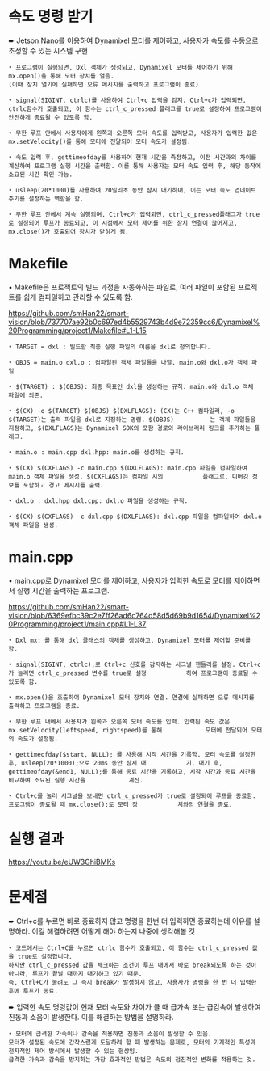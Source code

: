 # 속도 명령 받기

➨ Jetson Nano를 이용하여 Dynamixel 모터를 제어하고, 사용자가 속도를 수동으로 조정할 수 있는 시스템 구현
```
• 프로그램이 실행되면, Dxl 객체가 생성되고, Dynamixel 모터를 제어하기 위해 mx.open()을 통해 모터 장치를 열음.
(이때 장치 열기에 실패하면 오류 메시지를 출력하고 프로그램이 종료)

• signal(SIGINT, ctrlc)를 사용하여 Ctrl+c 입력을 감지. Ctrl+c가 입력되면, ctrlc함수가 호출되고, 이 함수는 ctrl_c_pressed 플래그를 true로 설정하여 프로그램이 안전하게 종료될 수 있도록 함.

• 무한 루프 안에서 사용자에게 왼쪽과 오른쪽 모터 속도를 입력받고, 사용자가 입력한 값은 mx.setVelocity()를 통해 모터에 전달되어 모터 속도가 설정됨.

• 속도 입력 후, gettimeofday를 사용하여 현재 시간을 측정하고, 이전 시간과의 차이를 계산하여 프로그램 실행 시간을 출력함. 이를 통해 사용자는 모터 속도 입력 후, 해당 동작에 소요된 시간 확인 가능.

• usleep(20*1000)를 사용하여 20밀리초 동안 잠시 대기하며, 이는 모터 속도 업데이트 주기를 설정하는 역할을 함.

• 무한 루프 안에서 계속 실행되며, Ctrl+c가 입력되면, ctrl_c_pressed플래그가 true로 설정되어 루프가 종료되고, 이 시점에서 모터 제어를 위한 장치 연결이 끊어지고, mx.close()가 호출되어 장치가 닫히게 됨.
```
# Makefile

• Makefile은 프로젝트의 빌드 과정을 자동화하는 파일로, 여러 파일이 포함된 프로젝트를 쉽게 컴파일하고 관리할 수 있도록 함.

https://github.com/smHan22/smart-vision/blob/737707ae92b0c697ed4b5529743b4d9e72359cc6/Dynamixel%20Programming/project1/Makefile#L1-L15
```
• TARGET = dxl : 빌드할 최종 실행 파일의 이름을 dxl로 정의합니다.
        
• OBJS = main.o dxl.o : 컴파일된 객체 파일들을 나열. main.o와 dxl.o가 객체 파일
        
• $(TARGET) : $(OBJS): 최종 목표인 dxl을 생성하는 규칙. main.o와 dxl.o 객체 파일에 의존.
        
• $(CX) -o $(TARGET) $(OBJS) $(DXLFLAGS): (CX)는 C++ 컴파일러, -o $(TARGET)는 출력 파일을 dxl로 지정하는 명령. $(OBJS)          는 객체 파일들을 지정하고, $(DXLFLAGS)는 Dynamixel SDK의 포함 경로와 라이브러리 링크를 추가하는 플래그.

• main.o : main.cpp dxl.hpp: main.o를 생성하는 규칙. 

• $(CX) $(CXFLAGS) -c main.cpp $(DXLFLAGS): main.cpp 파일을 컴파일하여 main.o 객체 파일을 생성. $(CXFLAGS)는 컴파일 시의           플래그로, 디버깅 정보를 포함하고 경고 메시지를 출력.

• dxl.o : dxl.hpp dxl.cpp: dxl.o 파일을 생성하는 규칙.

• $(CX) $(CXFLAGS) -c dxl.cpp $(DXLFLAGS): dxl.cpp 파일을 컴파일하여 dxl.o 객체 파일을 생성.
```
# main.cpp

• main.cpp로 Dynamixel 모터를 제어하고, 사용자가 입력한 속도로 모터를 제어하면서 실행 시간을 출력하는 프로그램.

https://github.com/smHan22/smart-vision/blob/6369efbc39c2e7ff26ad6c764d58d5d69b9d1654/Dynamixel%20Programming/project1/main.cpp#L1-L37
```
• Dxl mx; 를 통해 dxl 클래스의 객체를 생성하고, Dynamixel 모터를 제어할 준비를 함.

• signal(SIGINT, ctrlc);로 Ctrl+c 신호를 감지하는 시그널 핸들러를 설정. Ctrl+c가 눌리면 ctrl_c_pressed 변수를 true로 설정           하여 프로그램이 종료될 수 있도록 함.
        
• mx.open()을 호출하여 Dynamixel 모터 장치와 연결. 연결에 실패하면 오류 메시지를 출력하고 프로그램을 종료.

• 무한 루프 내에서 사용자가 왼쪽과 오른쪽 모터 속도를 입력. 입력된 속도 값은 mx.setVelocity(leftspeed, rightspeed)를 통해            모터에 전달되어 모터의 속도가 설정됨.

• gettimeofday($start, NULL); 를 사용해 시작 시간을 기록함. 모터 속도를 설정한 후, usleep(20*1000);으로 20ms 동안 잠시 대           기. 대기 후, gettimeofday(&end1, NULL);를 통해 종료 시간을 기록하고, 시작 시간과 종료 시간을 비교하여 소요된 실행 시간을            계산.

• Ctrl+c를 눌러 시그널을 보내면 ctrl_c_pressed가 true로 설정되어 루프를 종료함. 프로그램이 종료될 때 mx.close();로 모터 장           치와의 연결을 종료.
```
# 실행 결과

https://youtu.be/eUW3GhiBMKs

# 문제점

➨ Ctrl+c를 누르면 바로 종료하지 않고 명령을 한번 더 입력하면 종료하는데 이유를 설명하라. 이걸 해결하려면 어떻게 해야 하는지 나중에 생각해볼 것
```
• 코드에서는 Ctrl+C를 누르면 ctrlc 함수가 호출되고, 이 함수는 ctrl_c_pressed 값을 true로 설정합니다.
하지만 ctrl_c_pressed 값을 체크하는 조건이 루프 내에서 바로 break되도록 하는 것이 아니라, 루프가 끝날 때까지 대기하고 있기 때문.
즉, Ctrl+C가 눌려도 그 즉시 break가 발생하지 않고, 사용자가 명령을 한 번 더 입력한 후에 루프가 종료.
```
➨ 입력한 속도 명령값이 현재 모터 속도와 차이가 클 때 급가속 또는 급감속이 발생하여 진동과 소음이 발생한다. 이를 해결하는 방법을 설명하라.
```
• 모터에 급격한 가속이나 감속을 적용하면 진동과 소음이 발생할 수 있음.
모터가 설정된 속도에 갑작스럽게 도달하려 할 때 발생하는 문제로, 모터의 기계적인 특성과 전자적인 제어 방식에서 발생할 수 있는 현상임.
급격한 가속과 감속을 방지하는 가장 효과적인 방법은 속도의 점진적인 변화를 적용하는 것.
```
